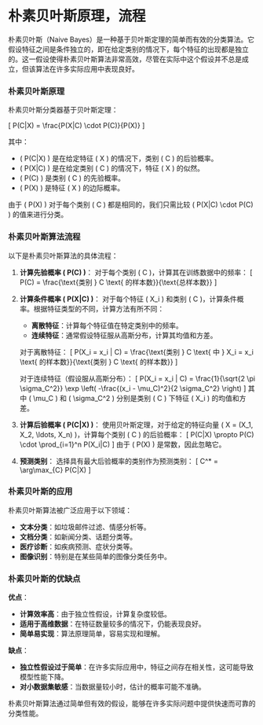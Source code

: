 # 朴素贝叶斯原理，流程

朴素贝叶斯（Naive Bayes）是一种基于贝叶斯定理的简单而有效的分类算法。它假设特征之间是条件独立的，即在给定类别的情况下，每个特征的出现都是独立的。这一假设使得朴素贝叶斯算法非常高效，尽管在实际中这个假设并不总是成立，但该算法在许多实际应用中表现良好。

### 朴素贝叶斯原理

朴素贝叶斯分类器基于贝叶斯定理：

\[ P(C|X) = \frac{P(X|C) \cdot P(C)}{P(X)} \]

其中：
- \( P(C|X) \) 是在给定特征 \( X \) 的情况下，类别 \( C \) 的后验概率。
- \( P(X|C) \) 是在给定类别 \( C \) 的情况下，特征 \( X \) 的似然。
- \( P(C) \) 是类别 \( C \) 的先验概率。
- \( P(X) \) 是特征 \( X \) 的边际概率。

由于 \( P(X) \) 对于每个类别 \( C \) 都是相同的，我们只需比较 \( P(X|C) \cdot P(C) \) 的值来进行分类。

### 朴素贝叶斯算法流程

以下是朴素贝叶斯算法的具体流程：

1. **计算先验概率 \( P(C) \)**：
   对于每个类别 \( C \)，计算其在训练数据中的频率：
   \[ P(C) = \frac{\text{类别 } C \text{ 的样本数}}{\text{总样本数}} \]

2. **计算条件概率 \( P(X|C) \)**：
   对于每个特征 \( X_i \) 和类别 \( C \)，计算条件概率。根据特征类型的不同，计算方法有所不同：
   - **离散特征**：计算每个特征值在特定类别中的频率。
   - **连续特征**：通常假设特征服从高斯分布，计算其均值和方差。

   对于离散特征：
   \[ P(X_i = x_i | C) = \frac{\text{类别 } C \text{ 中 } X_i = x_i \text{ 的样本数}}{\text{类别 } C \text{ 的样本数}} \]

   对于连续特征（假设服从高斯分布）：
   \[ P(X_i = x_i | C) = \frac{1}{\sqrt{2 \pi \sigma_C^2}} \exp \left( -\frac{(x_i - \mu_C)^2}{2 \sigma_C^2} \right) \]
   其中 \( \mu_C \) 和 \( \sigma_C^2 \) 分别是类别 \( C \) 下特征 \( X_i \) 的均值和方差。

3. **计算后验概率 \( P(C|X) \)**：
   使用贝叶斯定理，对于给定的特征向量 \( X = (X_1, X_2, \ldots, X_n) \)，计算每个类别 \( C \) 的后验概率：
   \[ P(C|X) \propto P(C) \cdot \prod_{i=1}^n P(X_i|C) \]
   由于 \( P(X) \) 是常数，因此忽略它。

4. **预测类别**：
   选择具有最大后验概率的类别作为预测类别：
   \[ C^* = \arg\max_{C} P(C|X) \]

### 朴素贝叶斯的应用

朴素贝叶斯算法被广泛应用于以下领域：
- **文本分类**：如垃圾邮件过滤、情感分析等。
- **文档分类**：如新闻分类、话题分类等。
- **医疗诊断**：如疾病预测、症状分类等。
- **图像识别**：特别是在某些简单的图像分类任务中。

### 朴素贝叶斯的优缺点

**优点**：
- **计算效率高**：由于独立性假设，计算复杂度较低。
- **适用于高维数据**：在特征数量较多的情况下，仍能表现良好。
- **简单易实现**：算法原理简单，容易实现和理解。

**缺点**：
- **独立性假设过于简单**：在许多实际应用中，特征之间存在相关性，这可能导致模型性能下降。
- **对小数据集敏感**：当数据量较小时，估计的概率可能不准确。

朴素贝叶斯算法通过简单但有效的假设，能够在许多实际问题中提供快速而可靠的分类性能。